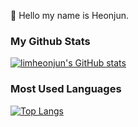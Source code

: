 👋 Hello my name is Heonjun. 

### My Github Stats
[![limheonjun's GitHub stats](https://github-readme-stats.vercel.app/api?username=limheonjun&count_private=true&show_icons=true&theme=default)](https://github.com/limheonjun/github-readme-stats)

### Most Used Languages
[![Top Langs](https://github-readme-stats.vercel.app/api/top-langs/?username=limheonjun)](https://github.com/limheonjun/github-readme-stats)

<!--
**Limheonjun/Limheonjun** is a ✨ _special_ ✨ repository because its `README.md` (this file) appears on your GitHub profile.

Here are some ideas to get you started:

- 🔭 I’m currently working on ...
- 🌱 I’m currently learning ...
- 👯 I’m looking to collaborate on ...
- 🤔 I’m looking for help with ...
- 💬 Ask me about ...
- 📫 How to reach me: ...
- 😄 Pronouns: ...
- ⚡ Fun fact: ...
-->
